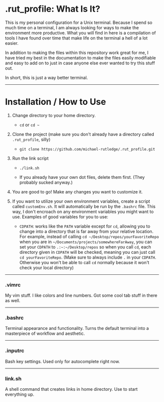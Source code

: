 # .rut_profile: What Is It?

This is my personal configuration for a Unix terminal. Because I spend so much time on a
terminal, I am always looking for ways to make the environment more productive. What you
will find in here is a compilation of tools I have found over time that make life on the
terminal a hell of a lot easier. 

In addition to making the files within this repository work great for me, I have tried my
best in the documentation to make the files easily modifiable and easy to add on to just
in case anyone else ever wanted to try this stuff out. 

In short, this is just a way better terminal.

---

# Installation / How to Use

1. Change directory to your home directory.

    *   `cd` or `cd ~`

1. Clone the project (make sure you don't already have a directory called 
`.rut_profile`, silly)

    *   `git clone https://github.com/michael-rutledge/.rut_profile.git`

1. Run the link script

    *   `./link.sh`

    *   If you already have your own dot files, delete them first. (They probably sucked
        anyway.)

1. You are good to go! Make any changes you want to customize it.

1. If you want to utilize your own environment variables, create a script called
`customEnv.sh`. It will automatically be run by the `.bashrc` file. This way, I don't
encroach on any environment variables you might want to use. Examples of good variables
for you to use:

    *   `CDPATH`: works like the `PATH` variable except for `cd`, allowing you to change
        into a directory that is far away from your relative location. For example,
        instead of calling `cd ~/Desktop/repos/yourFavoriteRepo` when you are in
        `~/Documents/projects/somewhereFarAway`, you can set your `CDPATH` to
        `.:~:~/Desktop/repos` so when you call `cd`, each directory given in `CDPATH` will
        be checked, meaning you can just call `cd yourFavoriteRepo`. (Make sure to always
        include `.` in your `CDPATH`. Otherwise you won't be able to call `cd` normally
        because it won't check your local directory)

---
### .vimrc

My vim stuff. I like colors and line numbers. Got some cool tab stuff in there as well.

---
### .bashrc

Terminal appearance and functionality. Turns the default terminal into a masterpiece of
workflow and aesthetic. 

---
### .inputrc

Bash key settings. Used only for autocomplete right now.

---
### link.sh

A shell command that creates links in home directory. Use to start everything up.
